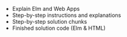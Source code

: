 - Explain Elm and Web Apps
- Step-by-step instructions and explanations
- Step-by-step solution chunks
- Finished solution code (Elm & HTML)
